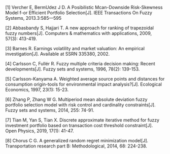 [1] Vercher E, BermUdez J D. A Posibilistic Mcan-Downside Risk-Skewness Model f-or Efficient  Portfolio Selection[J]. IEEE Transactions On Fuzzy Systems, 2013.3:585—595

[2] Abbasbandy S, Hajjari T. A new approach for ranking of trapezoidal fuzzy numbers[J]. Computers & mathematics with applications, 2009, 57(3): 413-419.

[3] Barnes R. Earnings volatility and market valuation: An empirical investigation[J]. Available at SSRN 335380, 2002.

[4] Carlsson C, Fullér R. Fuzzy multiple criteria decision making: Recent developments[J]. Fuzzy sets and systems, 1996, 78(2): 139-153.

[5] Carlsson-Kanyama A. Weighted average source points and distances for consumption origin-tools for environmental impact analysis?[J]. Ecological Economics, 1997, 23(1): 15-23.

[6] Zhang P, Zhang W G. Multiperiod mean absolute deviation fuzzy portfolio selection model with risk control and cardinality constraints[J]. Fuzzy sets and systems, 2014, 255: 74-91.

[7] Tian M, Yan S, Tian X. Discrete approximate iterative method for fuzzy investment portfolio based on transaction cost threshold constraint[J]. Open Physics, 2019, 17(1): 41-47.

[8] Chorus C G. A generalized random regret minimization model[J]. Transportation research part B: Methodological, 2014, 68: 224-238.